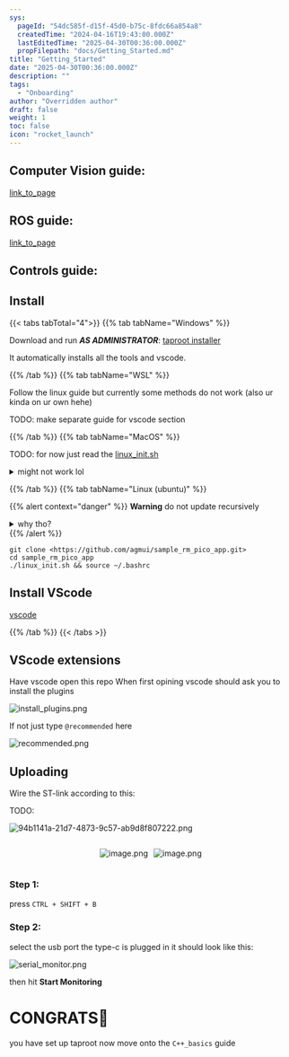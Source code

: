 ```yaml
---
sys:
  pageId: "54dc585f-d15f-45d0-b75c-8fdc66a854a8"
  createdTime: "2024-04-16T19:43:00.000Z"
  lastEditedTime: "2025-04-30T00:36:00.000Z"
  propFilepath: "docs/Getting_Started.md"
title: "Getting_Started"
date: "2025-04-30T00:36:00.000Z"
description: ""
tags:
  - "Onboarding"
author: "Overridden author"
draft: false
weight: 1
toc: false
icon: "rocket_launch"
---
```


## Computer Vision guide:

[link_to_page](86d45bc0-388b-4d26-8848-44f255f73d0e)

## ROS guide:

[link_to_page](3c76c1de-ec8f-46d6-8b0a-294005edc2d5)

## Controls guide:

## Install

{{< tabs tabTotal="4">}}
{{% tab tabName="Windows" %}}

Download and run _**AS ADMINISTRATOR**_: [taproot installer](https://github.com/Thornbots/TeachingFreshies/releases/tag/1.0)

It automatically installs all the tools and vscode.

{{% /tab %}}
{{% tab tabName="WSL" %}}

Follow the linux guide but currently some methods do not work (also ur kinda on ur own hehe)

TODO: make separate guide for vscode section

{{% /tab %}}
{{% tab tabName="MacOS" %}}

TODO: for now just read the [linux_init.sh](https://github.com/agmui/sample_rm_pico_app/blob/main/linux_init.sh)

<details>
<summary>might not work lol</summary>

`brew install libusb pkg-config`

Next install: [vscode](https://code.visualstudio.com/Download)

</details>

{{% /tab %}}
{{% tab tabName="Linux (ubuntu)" %}}

{{% alert context="danger" %}}
**Warning** do not update recursively
<details>
<summary>why tho?</summary>
There are some submodules that may go on for a while (like tinyusb) and I highly
recommend you don't need to get them.
If you want to see what submodules I update just look in `linux_init.sh`
</details>
{{% /alert %}}

```shell
git clone <https://github.com/agmui/sample_rm_pico_app.git>
cd sample_rm_pico_app
./linux_init.sh && source ~/.bashrc
```

## Install VScode

[vscode](https://code.visualstudio.com/Download)

{{% /tab %}}
{{< /tabs >}}

## VScode extensions

Have vscode open this repo
When first opining vscode should ask you to install the plugins

![install_plugins.png](https://prod-files-secure.s3.us-west-2.amazonaws.com/d518164a-d88e-44d1-a4ee-3adb3bd8bce0/89bd30f0-1825-4e77-867b-0a41ce370880/install_plugins.png?X-Amz-Algorithm=AWS4-HMAC-SHA256&X-Amz-Content-Sha256=UNSIGNED-PAYLOAD&X-Amz-Credential=ASIAZI2LB46677K5XUPY%2F20250705%2Fus-west-2%2Fs3%2Faws4_request&X-Amz-Date=20250705T090810Z&X-Amz-Expires=3600&X-Amz-Security-Token=IQoJb3JpZ2luX2VjEDcaCXVzLXdlc3QtMiJHMEUCIDghJqmX9iBMu3Unj3nnly9xXSmVQMjBosDpdtdnBFQiAiEA%2FolBb1Le7rhntS3ImgbDvHaYeqL6Ap2qEGByR9ouSvUq%2FwMIQBAAGgw2Mzc0MjMxODM4MDUiDB4eEXAE9P5OygiXvCrcA8uMxXCiY8cOHu1QDddmtVoC3SBVF3K7v2YbfKlT1RVFmdfnHs6Fj2yJXmiv2LyNLRgqwaXEqXQufcjc5qXVlXK%2BPQMlqfFUyasIRPw%2F0%2Bqnuzgn1skzz4WuiAKgIov4H5N1BD04VfTqwAFZLwICOo7wCUC1Vdo5T9v9CHjK06kGBrpVQylS5%2BDTtnZhUR4PdPdTAkBvKBk40W1QszHU%2F1KJM63BMXxHeCi6fFLF2V4u3HerlKsZuzWu0fr2yh8BC48EISYpAB0DC%2FBt6WSJM8%2F4SaNANn%2FeMIybmJ1QFjWTw8wXBv15ONu6AixQ8kKQYqHL3p1yy2J5T2AUVoAAwoTymbzyIVQAWr3sfFMg4N00%2Bziv9cH9dR6K%2BEAn1QjYmOZNIK7TJ6HimRkxy3XdOYk6vJ8Q%2BFlyZRerF1f%2BkvZRTSz5uWXkmTI%2BqH%2BYeSMw%2BMPsUiO498C6uhea54HXaq5I03BaakIzT1BndHEow%2BpjHKhUTB4DSRLH7UF3G2OYUD8c8hvWua69cf5rNSsPtgdxdUn4oiQYZkeUfr%2BTyC4NWRFbca1sE%2BtOhhbkoyaEVgSbvCcw7sSLLBm4kdH9dsiNrQnyf9lTVIm3pl4zbX%2Ff5Lx%2Bp3YR6jovJ0IfMPqio8MGOqUB9XQVexa2g4iEIVIVhpkyKtNVo5iUYNCvsK5PKFq4r4TFqTMuZeCV8yCriGrnKZ1wVmhuBEdRBJqAVIWAKC%2FJbXSyxrlcIiVgU9MdMhW0sbubVp1TBxTNLn%2Fkl4Xn4BftqMKi1OXCmR7FATmlqhweZRY4NgcqQnvuKYAdB12dv5SK0DNWfgW90%2FLEttnpt3ImcWUKy%2BMhh5kEr3lHy%2BSXIIbLbvsA&X-Amz-Signature=1663a6e13349ded8043950ef5d2d652f2a9f0217d2f8662b745349cefc43ab71&X-Amz-SignedHeaders=host&x-amz-checksum-mode=ENABLED&x-id=GetObject)

If not just type `@recommended` here  

![recommended.png](https://prod-files-secure.s3.us-west-2.amazonaws.com/d518164a-d88e-44d1-a4ee-3adb3bd8bce0/61e661e9-5d85-4dfc-be0d-8d2097a5e793/recommended.png?X-Amz-Algorithm=AWS4-HMAC-SHA256&X-Amz-Content-Sha256=UNSIGNED-PAYLOAD&X-Amz-Credential=ASIAZI2LB46677K5XUPY%2F20250705%2Fus-west-2%2Fs3%2Faws4_request&X-Amz-Date=20250705T090810Z&X-Amz-Expires=3600&X-Amz-Security-Token=IQoJb3JpZ2luX2VjEDcaCXVzLXdlc3QtMiJHMEUCIDghJqmX9iBMu3Unj3nnly9xXSmVQMjBosDpdtdnBFQiAiEA%2FolBb1Le7rhntS3ImgbDvHaYeqL6Ap2qEGByR9ouSvUq%2FwMIQBAAGgw2Mzc0MjMxODM4MDUiDB4eEXAE9P5OygiXvCrcA8uMxXCiY8cOHu1QDddmtVoC3SBVF3K7v2YbfKlT1RVFmdfnHs6Fj2yJXmiv2LyNLRgqwaXEqXQufcjc5qXVlXK%2BPQMlqfFUyasIRPw%2F0%2Bqnuzgn1skzz4WuiAKgIov4H5N1BD04VfTqwAFZLwICOo7wCUC1Vdo5T9v9CHjK06kGBrpVQylS5%2BDTtnZhUR4PdPdTAkBvKBk40W1QszHU%2F1KJM63BMXxHeCi6fFLF2V4u3HerlKsZuzWu0fr2yh8BC48EISYpAB0DC%2FBt6WSJM8%2F4SaNANn%2FeMIybmJ1QFjWTw8wXBv15ONu6AixQ8kKQYqHL3p1yy2J5T2AUVoAAwoTymbzyIVQAWr3sfFMg4N00%2Bziv9cH9dR6K%2BEAn1QjYmOZNIK7TJ6HimRkxy3XdOYk6vJ8Q%2BFlyZRerF1f%2BkvZRTSz5uWXkmTI%2BqH%2BYeSMw%2BMPsUiO498C6uhea54HXaq5I03BaakIzT1BndHEow%2BpjHKhUTB4DSRLH7UF3G2OYUD8c8hvWua69cf5rNSsPtgdxdUn4oiQYZkeUfr%2BTyC4NWRFbca1sE%2BtOhhbkoyaEVgSbvCcw7sSLLBm4kdH9dsiNrQnyf9lTVIm3pl4zbX%2Ff5Lx%2Bp3YR6jovJ0IfMPqio8MGOqUB9XQVexa2g4iEIVIVhpkyKtNVo5iUYNCvsK5PKFq4r4TFqTMuZeCV8yCriGrnKZ1wVmhuBEdRBJqAVIWAKC%2FJbXSyxrlcIiVgU9MdMhW0sbubVp1TBxTNLn%2Fkl4Xn4BftqMKi1OXCmR7FATmlqhweZRY4NgcqQnvuKYAdB12dv5SK0DNWfgW90%2FLEttnpt3ImcWUKy%2BMhh5kEr3lHy%2BSXIIbLbvsA&X-Amz-Signature=2e2a6ed546ea34c20d744b45328ee4211f706d021f63fc9f39b12a4dd21f3233&X-Amz-SignedHeaders=host&x-amz-checksum-mode=ENABLED&x-id=GetObject)

## Uploading

Wire the ST-link according to this:

TODO:

![94b1141a-21d7-4873-9c57-ab9d8f807222.png](https://prod-files-secure.s3.us-west-2.amazonaws.com/d518164a-d88e-44d1-a4ee-3adb3bd8bce0/e5fad17d-ab82-4300-9f4c-505ab4b1202c/94b1141a-21d7-4873-9c57-ab9d8f807222.png?X-Amz-Algorithm=AWS4-HMAC-SHA256&X-Amz-Content-Sha256=UNSIGNED-PAYLOAD&X-Amz-Credential=ASIAZI2LB46677K5XUPY%2F20250705%2Fus-west-2%2Fs3%2Faws4_request&X-Amz-Date=20250705T090810Z&X-Amz-Expires=3600&X-Amz-Security-Token=IQoJb3JpZ2luX2VjEDcaCXVzLXdlc3QtMiJHMEUCIDghJqmX9iBMu3Unj3nnly9xXSmVQMjBosDpdtdnBFQiAiEA%2FolBb1Le7rhntS3ImgbDvHaYeqL6Ap2qEGByR9ouSvUq%2FwMIQBAAGgw2Mzc0MjMxODM4MDUiDB4eEXAE9P5OygiXvCrcA8uMxXCiY8cOHu1QDddmtVoC3SBVF3K7v2YbfKlT1RVFmdfnHs6Fj2yJXmiv2LyNLRgqwaXEqXQufcjc5qXVlXK%2BPQMlqfFUyasIRPw%2F0%2Bqnuzgn1skzz4WuiAKgIov4H5N1BD04VfTqwAFZLwICOo7wCUC1Vdo5T9v9CHjK06kGBrpVQylS5%2BDTtnZhUR4PdPdTAkBvKBk40W1QszHU%2F1KJM63BMXxHeCi6fFLF2V4u3HerlKsZuzWu0fr2yh8BC48EISYpAB0DC%2FBt6WSJM8%2F4SaNANn%2FeMIybmJ1QFjWTw8wXBv15ONu6AixQ8kKQYqHL3p1yy2J5T2AUVoAAwoTymbzyIVQAWr3sfFMg4N00%2Bziv9cH9dR6K%2BEAn1QjYmOZNIK7TJ6HimRkxy3XdOYk6vJ8Q%2BFlyZRerF1f%2BkvZRTSz5uWXkmTI%2BqH%2BYeSMw%2BMPsUiO498C6uhea54HXaq5I03BaakIzT1BndHEow%2BpjHKhUTB4DSRLH7UF3G2OYUD8c8hvWua69cf5rNSsPtgdxdUn4oiQYZkeUfr%2BTyC4NWRFbca1sE%2BtOhhbkoyaEVgSbvCcw7sSLLBm4kdH9dsiNrQnyf9lTVIm3pl4zbX%2Ff5Lx%2Bp3YR6jovJ0IfMPqio8MGOqUB9XQVexa2g4iEIVIVhpkyKtNVo5iUYNCvsK5PKFq4r4TFqTMuZeCV8yCriGrnKZ1wVmhuBEdRBJqAVIWAKC%2FJbXSyxrlcIiVgU9MdMhW0sbubVp1TBxTNLn%2Fkl4Xn4BftqMKi1OXCmR7FATmlqhweZRY4NgcqQnvuKYAdB12dv5SK0DNWfgW90%2FLEttnpt3ImcWUKy%2BMhh5kEr3lHy%2BSXIIbLbvsA&X-Amz-Signature=ca97cae86802cfcb8653176f1632f0bcb76bb28f5d3cad2db44a89443b56b884&X-Amz-SignedHeaders=host&x-amz-checksum-mode=ENABLED&x-id=GetObject)

<div style="display: flex;flex-direction: row; column-gap:10px; max-width: 630px;justify-content: center;">
<div>

![image.png](https://prod-files-secure.s3.us-west-2.amazonaws.com/d518164a-d88e-44d1-a4ee-3adb3bd8bce0/210ecb78-1116-4d7b-b9b7-2292f66fa2c2/image.png?X-Amz-Algorithm=AWS4-HMAC-SHA256&X-Amz-Content-Sha256=UNSIGNED-PAYLOAD&X-Amz-Credential=ASIAZI2LB466RDKQGKLU%2F20250705%2Fus-west-2%2Fs3%2Faws4_request&X-Amz-Date=20250705T090812Z&X-Amz-Expires=3600&X-Amz-Security-Token=IQoJb3JpZ2luX2VjEDcaCXVzLXdlc3QtMiJHMEUCIQDe27sLzKPWiLCZjKtOncgdJQS0GRxyZPC7707YsPmsGQIgK%2F%2BctrNJEqb0OD%2B9FH77V9dqLhGiOO568nkqMiydj%2Bkq%2FwMIQBAAGgw2Mzc0MjMxODM4MDUiDD4lqZxXeEG9Nce8dircA6Z1OPyfi5mj15b0vGoLxClMqEhLB%2BDtYOgAgUzKEIIQtCS%2B6zCRAWBbXOH%2FzGNzI2aOjka5hA6tBgYYKNxr9LQyKLdcdLBq1ROw7mLz%2Bt1hGkDINrhaSJbZjXVdWTqZv1fGAcsHYmiWCwrXw1tklnNrvwAJNStJ7CBDFa6SZX4%2Fvr8Q2s%2BQu4iWnqEDxaOqn4k4kXtpMNa1O4ryT4IwRzz7BdAinKuESqXG9S4JNMFPzfl%2FNf99nLKJupAIivcFaHMzOEM%2FeTzyEUozmYx67AY7sAZu4MHsjNdxxqeZzlLfqoT5VqWJtiFvzgRkubzcCRQOgTcn9XSQb%2FoJ3Yl2O%2BxQxZJiGiC72NEghRoPaIhbwhrTV5fqxBcf6iE1tTxf7p8e6ukAwD5HS7cGMXUuSgl%2Fjgr7xRufoJ7fcLIQ8JN1ZZSOQ3KmmGsaGxYC2c1CsVgF6vyju1kCrjOCPuNW0Wk87pwsXoy57YfCZgxNbYSaF85Ye9utUCEVs6iLtNo5daAcX8U%2FGzzrSgsQDxRuyFom0i9Gk5WwBxrwCnIV2lim%2Brjrkgo1%2B6kWVVCan%2FO3KE5WfMYrW2%2BE3bUuVl1p0mymi1bMXiBIZu6bt2hWmmhxNHaifEO2fUfZcRIMMOSfo8MGOqUB0zqHP%2FDyDXivTedNeDSPjPo8JuudmUi28iMvYdSL6q6X72GSEQBkzZJmYjtd9GdBramYt77V5aPvUlHJdcy%2Brq3UcA76sF7c30ruG%2Ba86JckfY70G7%2FdNeZftO9pSzQ6XlhgOyjxm7ddVYvzPSfgzX%2BIYBGRNMzQHX%2FPqpii9LGG%2FjbPY3Uo1NYRFBlUJXCiBctfg1xp18Zk7OiyNmd3T53AjdvB&X-Amz-Signature=941af28657f2a3020c66e04195ad91eaed684818140e1e99f78a8899a81f082e&X-Amz-SignedHeaders=host&x-amz-checksum-mode=ENABLED&x-id=GetObject)

</div>
<div>

![image.png](https://prod-files-secure.s3.us-west-2.amazonaws.com/d518164a-d88e-44d1-a4ee-3adb3bd8bce0/33a0fd0f-8ca6-4a86-8e09-26e95ded1fff/image.png?X-Amz-Algorithm=AWS4-HMAC-SHA256&X-Amz-Content-Sha256=UNSIGNED-PAYLOAD&X-Amz-Credential=ASIAZI2LB466SSMMHJKM%2F20250705%2Fus-west-2%2Fs3%2Faws4_request&X-Amz-Date=20250705T090812Z&X-Amz-Expires=3600&X-Amz-Security-Token=IQoJb3JpZ2luX2VjEDgaCXVzLXdlc3QtMiJGMEQCIEnGN8FLYBnDhw9j54YTSPX2pN0Kcg9nOR29nW69nBccAiAICSAsL%2BcrWA1y9jlZ1we%2FjQvzNF0d17jdcJy3soQlTyr%2FAwhBEAAaDDYzNzQyMzE4MzgwNSIMxGvC6Hzfd4H%2FnW8eKtwDi2DlT9Vn5IpeAlddbiaucvYs9l6utgekDQ8hTOQnS%2BOHLu%2F0LEAyUfgzceXQVN0auRNQl5gyZ4RGI5G2F451l5YILSQzX6ZdZ1Zuihc6MO%2FCg6fJXowxwRRPNTKf0jIuKY7URn2mthl8kWvWEGyVl%2BWG3%2FOiDgOzFhWXdQiVUwEd812OW1%2FvqH51IIGQzxwLM7PTH1o%2BvIX8ZgeWIN9vrm%2B5BmRoG16HMQeFjyWNTFUBwc%2FtVnl8NFNZWUMTaWZ32bC0TFcJCzmuU6jljoUknW5489ELRbqD1ga5eyHhP2GCqRIXoJ3LW4b%2F1efceefWxiLf%2BcgpU4GdcrJf9tn2RTQXUc%2FjFQWPCw95EjGzEDoEU68l8v%2F9D%2BRUSslScitexuwurr52t9TLMfGiVxiMTWgJS7C0WATkDUfrdKZvjDuEYS9YxsloGlf4zU0D92bXys7NO%2F0hwuQMSvZQqkWoOf7EungH2l3so4lz%2BscWb3mpbb5SyEbj7lEhnTfHYoNAmGy9MwYu8qQaXrARmQ%2BjKrLZHBPO02xDK%2BKP9H0PJOebQPgBnBVQfqc71urZQM82HMof0UrIZpVgO3MAe2mLJhJbuqkoKcbP48vDFK5zpAFtfsRBLNa7sXSi3NUwvLCjwwY6pgEiqsV0HhI8ahJxED3tl1rSLR%2FYvwTdGrf7KAIuKuOrTxype7QiaxhC0R6xl8AMVNcOyFey1vKv6vdAvSSJ6zGTDD87L9B4aPX0YDT0Fk1t5TRqUfkiJBY%2BUfplXWVRFy83ntjKWAiLIUTvHeEyYPetCh%2BFcEI7sJSYWBljHDWYJFLC9SLyjYS9SVHJK%2BZBTNWgtiSDyCKWTqxptyZvWB8s8BirEyDq&X-Amz-Signature=3b9f1e06d141fe8da16672e3ad942f948d050db5878e7d03eef4dfac8297e511&X-Amz-SignedHeaders=host&x-amz-checksum-mode=ENABLED&x-id=GetObject)

</div>
</div>

### Step 1:

press `CTRL + SHIFT + B`

### Step 2:

select the usb port the type-c is plugged in it should look like this:

![serial_monitor.png](https://prod-files-secure.s3.us-west-2.amazonaws.com/d518164a-d88e-44d1-a4ee-3adb3bd8bce0/f03f4774-05d4-4393-b6a0-d5efb6d315ab/serial_monitor.png?X-Amz-Algorithm=AWS4-HMAC-SHA256&X-Amz-Content-Sha256=UNSIGNED-PAYLOAD&X-Amz-Credential=ASIAZI2LB46677K5XUPY%2F20250705%2Fus-west-2%2Fs3%2Faws4_request&X-Amz-Date=20250705T090810Z&X-Amz-Expires=3600&X-Amz-Security-Token=IQoJb3JpZ2luX2VjEDcaCXVzLXdlc3QtMiJHMEUCIDghJqmX9iBMu3Unj3nnly9xXSmVQMjBosDpdtdnBFQiAiEA%2FolBb1Le7rhntS3ImgbDvHaYeqL6Ap2qEGByR9ouSvUq%2FwMIQBAAGgw2Mzc0MjMxODM4MDUiDB4eEXAE9P5OygiXvCrcA8uMxXCiY8cOHu1QDddmtVoC3SBVF3K7v2YbfKlT1RVFmdfnHs6Fj2yJXmiv2LyNLRgqwaXEqXQufcjc5qXVlXK%2BPQMlqfFUyasIRPw%2F0%2Bqnuzgn1skzz4WuiAKgIov4H5N1BD04VfTqwAFZLwICOo7wCUC1Vdo5T9v9CHjK06kGBrpVQylS5%2BDTtnZhUR4PdPdTAkBvKBk40W1QszHU%2F1KJM63BMXxHeCi6fFLF2V4u3HerlKsZuzWu0fr2yh8BC48EISYpAB0DC%2FBt6WSJM8%2F4SaNANn%2FeMIybmJ1QFjWTw8wXBv15ONu6AixQ8kKQYqHL3p1yy2J5T2AUVoAAwoTymbzyIVQAWr3sfFMg4N00%2Bziv9cH9dR6K%2BEAn1QjYmOZNIK7TJ6HimRkxy3XdOYk6vJ8Q%2BFlyZRerF1f%2BkvZRTSz5uWXkmTI%2BqH%2BYeSMw%2BMPsUiO498C6uhea54HXaq5I03BaakIzT1BndHEow%2BpjHKhUTB4DSRLH7UF3G2OYUD8c8hvWua69cf5rNSsPtgdxdUn4oiQYZkeUfr%2BTyC4NWRFbca1sE%2BtOhhbkoyaEVgSbvCcw7sSLLBm4kdH9dsiNrQnyf9lTVIm3pl4zbX%2Ff5Lx%2Bp3YR6jovJ0IfMPqio8MGOqUB9XQVexa2g4iEIVIVhpkyKtNVo5iUYNCvsK5PKFq4r4TFqTMuZeCV8yCriGrnKZ1wVmhuBEdRBJqAVIWAKC%2FJbXSyxrlcIiVgU9MdMhW0sbubVp1TBxTNLn%2Fkl4Xn4BftqMKi1OXCmR7FATmlqhweZRY4NgcqQnvuKYAdB12dv5SK0DNWfgW90%2FLEttnpt3ImcWUKy%2BMhh5kEr3lHy%2BSXIIbLbvsA&X-Amz-Signature=f979c93e8698ffa171031baaadc68e4660fc671315ed0914a60a42bf9b05b7c6&X-Amz-SignedHeaders=host&x-amz-checksum-mode=ENABLED&x-id=GetObject)

then hit **Start Monitoring**

# CONGRATS🎉

you have set up taproot now move onto the `C++_basics` guide
